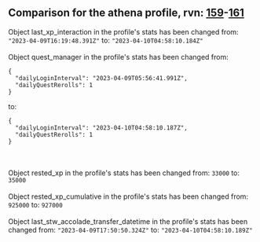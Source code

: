 ## Comparison for the athena profile, rvn: [159](https://github.com/PRO100KatYT/FortniteProfileRevisions/tree/main/profiles/athena/159%20athena.json)-[161](https://github.com/PRO100KatYT/FortniteProfileRevisions/tree/main/profiles/athena/161%20athena.json)

Object last_xp_interaction in the profile's stats has been changed from: `"2023-04-09T16:19:48.391Z"` to: `"2023-04-10T04:58:10.184Z"`
<br><br>
Object quest_manager in the profile's stats has been changed from:

```
{
  "dailyLoginInterval": "2023-04-09T05:56:41.991Z",
  "dailyQuestRerolls": 1
}
```

to:

```
{
  "dailyLoginInterval": "2023-04-10T04:58:10.187Z",
  "dailyQuestRerolls": 1
}
```

<br><br>
Object rested_xp in the profile's stats has been changed from: `33000` to: `35000`
<br><br>
Object rested_xp_cumulative in the profile's stats has been changed from: `925000` to: `927000`
<br><br>
Object last_stw_accolade_transfer_datetime in the profile's stats has been changed from: `"2023-04-09T17:50:50.324Z"` to: `"2023-04-10T04:58:10.189Z"`
<br><br>

